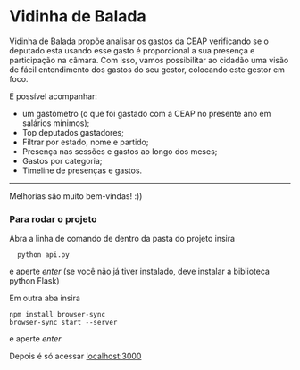 # Vidinha de Balada

Vidinha de Balada propõe analisar os gastos da CEAP verificando se o deputado esta usando esse gasto é proporcional a sua presença e participação na câmara. Com isso, vamos possibilitar ao cidadão uma visão de fácil entendimento dos gastos do seu gestor, colocando este gestor em foco.

É possível acompanhar:
- um gastômetro (o que foi gastado com a CEAP no presente ano em salários mínimos);
- Top deputados gastadores;
- Filtrar por estado, nome e partido;
- Presença nas sessões e gastos ao longo dos meses;
- Gastos por categoria;
- Timeline de presenças e gastos.

----

Melhorias são muito bem-vindas! :))

### Para rodar o projeto
Abra a linha de comando de dentro da pasta do projeto insira
```
  python api.py
```
e aperte _enter_
(se você não já tiver instalado, deve instalar a biblioteca python Flask)

Em outra aba insira
```
npm install browser-sync
browser-sync start --server
```
e aperte _enter_

Depois é só acessar [localhost:3000](http://localhost:3000)
